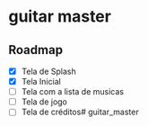 # guitar master

## Roadmap
- [X] Tela de Splash
- [X] Tela Inicial
- [ ] Tela com a lista de musicas
- [ ] Tela de jogo
- [ ] Tela de créditos# guitar_master
